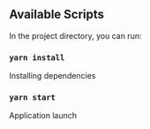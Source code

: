 ## Available Scripts
In the project directory, you can run:

### `yarn install`
Installing dependencies

### `yarn start`
Application launch
